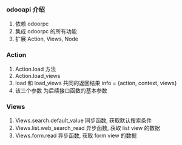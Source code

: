 ### odooapi 介绍

1. 依赖 odoorpc
2. 集成 odoorpc 的所有功能
3. 扩展 Action, Views, Node

### Action

1. Action.load 方法
2. Action.load_views
3. load 和 load_views 共同的返回结果 info = {action, context, views}
4. 该三个参数 为后续接口函数的基本参数

### Views

1. Views.search.default_value 同步函数, 获取默认搜索条件
2. Views.list.web_search_read 异步函数, 获取 list view 的数据
3. Views.form.read 异步函数, 获取 form view 的数据
